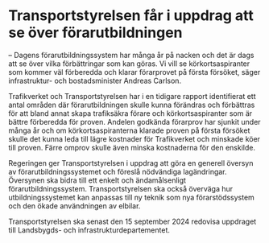 # Transportstyrelsen får i uppdrag att se över förarutbildningen

– Dagens förarutbildningssystem har många år på nacken och det är dags att se över vilka förbättringar som kan göras. Vi vill se körkortsaspiranter som kommer väl förberedda och klarar förarprovet på första försöket, säger infrastruktur- och bostadsminister Andreas Carlson.

Trafikverket och Transportstyrelsen har i en tidigare rapport identifierat ett antal områden där förarutbildningen skulle kunna förändras och förbättras för att bland annat skapa trafiksäkra förare och körkortsaspiranter som är bättre förberedda för proven. Andelen godkända förarprov har sjunkit under många år och om körkortsaspiranterna klarade proven på första försöket skulle det kunna leda till lägre kostnader för Trafikverket och minskade köer till proven. Färre omprov skulle även minska kostnaderna för den enskilde.

Regeringen ger Transportstyrelsen i uppdrag att göra en generell översyn av förarutbildnings­systemet och föreslå nödvändiga lagändringar. Översynen ska bidra till ett enkelt och ändamålsenligt förarutbildningssystem. Transportstyrelsen ska också överväga hur utbildningssystemet kan anpassas till ny teknik som nya förarstödssystem och den ökade användningen av elbilar.

Transportstyrelsen ska senast den 15 september 2024 redovisa uppdraget till Landsbygds- och infrastrukturdepartementet.
